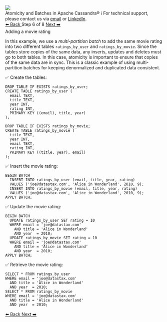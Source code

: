 <!-- TOP -->
<div class="top">
  <img class="scenario-academy-logo" src="https://datastax-academy.github.io/katapod-shared-assets/images/ds-academy-2023.svg" />
  <div class="scenario-title-section">
    <span class="scenario-title">Atomicity and Batches in Apache Cassandra®</span>
    <span class="scenario-subtitle">ℹ️ For technical support, please contact us via <a href="mailto:aleksandr.volochnev@datastax.com">email</a> or <a href="https://dtsx.io/aleks">LinkedIn</a>.</span>
  </div>
</div>

<!-- NAVIGATION -->
<div id="navigation-top" class="navigation-top">
 <a href='command:katapod.loadPage?[{"step":"step5-astra"}]'
   class="btn btn-dark navigation-top-left">⬅️ Back
 </a>
<span class="step-count"> Step 6 of 8</span>
 <a href='command:katapod.loadPage?[{"step":"step7-astra"}]' 
    class="btn btn-dark navigation-top-right">Next ➡️
  </a>
</div>

<!-- CONTENT -->

<div class="step-title">Adding a movie rating</div>

In this example, we use a *multi-partition batch* to add the same movie rating into two different tables 
`ratings_by_user` and `ratings_by_movie`. Since the tables store copies of the same data, any inserts, updates and deletes 
must go to both tables. In this case, atomicity is important to ensure that copies of the same data are in sync.
This is a classic example of using multi-partition batches for keeping denormalized and duplicated data consistent.

✅ Create the tables:
```
DROP TABLE IF EXISTS ratings_by_user;
CREATE TABLE ratings_by_user (
  email TEXT,
  title TEXT,
  year INT,
  rating INT,
  PRIMARY KEY ((email), title, year)
);

DROP TABLE IF EXISTS ratings_by_movie;
CREATE TABLE ratings_by_movie (
  title TEXT,
  year INT,
  email TEXT,
  rating INT,
  PRIMARY KEY ((title, year), email)
);
```

✅ Insert the movie rating: 
```
BEGIN BATCH
  INSERT INTO ratings_by_user (email, title, year, rating) 
  VALUES ('joe@datastax.com', 'Alice in Wonderland', 2010, 9);
  INSERT INTO ratings_by_movie (email, title, year, rating) 
  VALUES ('joe@datastax.com', 'Alice in Wonderland', 2010, 9);
APPLY BATCH;  
```

✅ Update the movie rating: 
```
BEGIN BATCH
  UPDATE ratings_by_user SET rating = 10 
  WHERE email = 'joe@datastax.com' 
    AND title = 'Alice in Wonderland' 
    AND year  = 2010;
  UPDATE ratings_by_movie SET rating = 10 
  WHERE email = 'joe@datastax.com' 
    AND title = 'Alice in Wonderland' 
    AND year  = 2010;
APPLY BATCH;  
```

✅ Retrieve the movie rating:
```
SELECT * FROM ratings_by_user  
WHERE email = 'joe@datastax.com' 
  AND title = 'Alice in Wonderland' 
  AND year  = 2010;
SELECT * FROM ratings_by_movie  
WHERE email = 'joe@datastax.com' 
  AND title = 'Alice in Wonderland' 
  AND year  = 2010;
```

<!-- NAVIGATION -->
<div id="navigation-bottom" class="navigation-bottom">
 <a href='command:katapod.loadPage?[{"step":"step5-astra"}]'
   class="btn btn-dark navigation-bottom-left">⬅️ Back
 </a>
 <a href='command:katapod.loadPage?[{"step":"step7-astra"}]'
    class="btn btn-dark navigation-bottom-right">Next ➡️
  </a>
</div>

